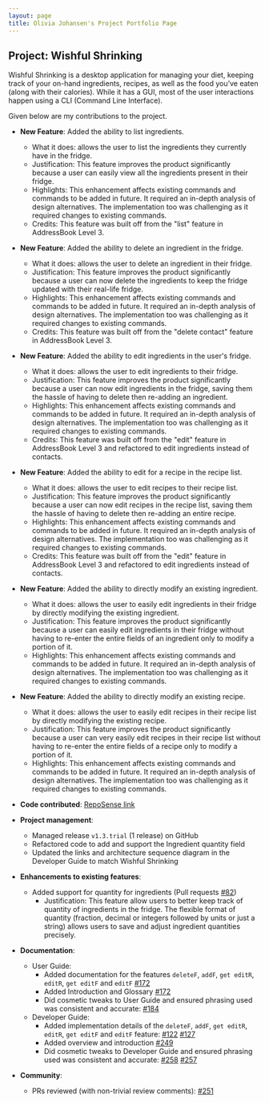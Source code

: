 ```yaml
---
layout: page
title: Olivia Johansen's Project Portfolio Page
---
```


## Project: Wishful Shrinking

Wishful Shrinking is a desktop application for managing your diet, keeping track of your on-hand ingredients, recipes, as well as the food you’ve eaten (along with their calories). While it has a GUI, most of the user interactions happen using a CLI (Command Line Interface).

Given below are my contributions to the project.

* **New Feature**: Added the ability to list ingredients.
  * What it does: allows the user to list the ingredients they currently have in the fridge. 
  * Justification: This feature improves the product significantly because a user can easily view all the ingredients present in their fridge.
  * Highlights: This enhancement affects existing commands and commands to be added in future. It required an in-depth analysis of design alternatives. The implementation too was challenging as it required changes to existing commands.
  * Credits: This feature was built off from the "list" feature in AddressBook Level 3.  
  
* **New Feature**: Added the ability to delete an ingredient in the fridge.
  * What it does: allows the user to delete an ingredient in their fridge.
  * Justification: This feature improves the product significantly because a user can now delete the ingredients to keep the fridge updated with their real-life fridge.
  * Highlights: This enhancement affects existing commands and commands to be added in future. It required an in-depth analysis of design alternatives. The implementation too was challenging as it required changes to existing commands.
  * Credits: This feature was built off from the "delete contact" feature in AddressBook Level 3.  

* **New Feature**: Added the ability to edit ingredients in the user's fridge.
  * What it does: allows the user to edit ingredients to their fridge.
  * Justification: This feature improves the product significantly because a user can now edit ingredients in the fridge, saving them the hassle of having to delete then re-adding an ingredient.
  * Highlights: This enhancement affects existing commands and commands to be added in future. It required an in-depth analysis of design alternatives. The implementation too was challenging as it required changes to existing commands.
  * Credits: This feature was built off from the "edit" feature in AddressBook Level 3 and refactored to edit ingredients instead of contacts.

* **New Feature**: Added the ability to edit for a recipe in the recipe list.
  * What it does: allows the user to edit recipes to their recipe list.
  * Justification: This feature improves the product significantly because a user can now edit recipes in the recipe list, saving them the hassle of having to delete then re-adding an entire recipe.
  * Highlights: This enhancement affects existing commands and commands to be added in future. It required an in-depth analysis of design alternatives. The implementation too was challenging as it required changes to existing commands.
  * Credits: This feature was built off from the "edit" feature in AddressBook Level 3 and refactored to edit ingredients instead of contacts.

* **New Feature**: Added the ability to directly modify an existing ingredient.
  * What it does: allows the user to easily edit ingredients in their fridge by directly modifying the existing ingredient.
  * Justification: This feature improves the product significantly because a user can easily edit ingredients in their fridge without having to re-enter the entire fields of an ingredient only to modify a portion of it.
  * Highlights: This enhancement affects existing commands and commands to be added in future. It required an in-depth analysis of design alternatives. The implementation too was challenging as it required changes to existing commands.

* **New Feature**: Added the ability to directly modify an existing recipe.
  * What it does: allows the user to easily edit recipes in their recipe list by directly modifying the existing recipe.
  * Justification: This feature improves the product significantly because a user can very  easily edit recipes in their recipe list without having to re-enter the entire fields of a recipe only to modify a portion of it.
  * Highlights: This enhancement affects existing commands and commands to be added in future. It required an in-depth analysis of design alternatives. The implementation too was challenging as it required changes to existing commands.

* **Code contributed**: [RepoSense link](https://nus-cs2103-ay2021s1.github.io/tp-dashboard/#breakdown=true&search=oliviajohansen&sort=groupTitle&sortWithin=title&since=2020-08-14&timeframe=commit&mergegroup=&groupSelect=groupByRepos&checkedFileTypes=docs~functional-code~test-code~other)

* **Project management**:
  * Managed release `v1.3.trial` (1 release) on GitHub
  * Refactored code to add and support the Ingredient quantity field 
  * Updated the links and architecture sequence diagram in the Developer Guide to match Wishful Shrinking

* **Enhancements to existing features**:
  * Added support for quantity for ingredients (Pull requests [\#82](https://github.com/AY2021S1-CS2103T-W10-2/tp/pull/82))
    * Justification: This feature allow users to better keep track of quantity of ingredients in the fridge. The
     flexible format of quantity (fraction, decimal or integers followed by units or just a string) allows
      users to save and adjust ingredient quantities precisely.
      
* **Documentation**:
  * User Guide:
    * Added documentation for the features `deleteF`, `addF`, `get editR`, `editR`, `get editF` and `editF` [\#172](https://github.com/AY2021S1-CS2103T-W10-2/tp/pull/172)
    * Added Introduction and Glossary [\#172](https://github.com/AY2021S1-CS2103T-W10-2/tp/pull/172)
    * Did cosmetic tweaks to User Guide and ensured phrasing used was consistent and accurate: [\#184](https://github.com/AY2021S1-CS2103T-W10-2/tp/pull/184)
  * Developer Guide:
    * Added implementation details of the `deleteF`, `addF`, `get editR`, `editR`, `get editF` and `editF` feature: [\#122](https://github.com/AY2021S1-CS2103T-W10-2/tp/pull/122) [\#127](https://github.com/AY2021S1-CS2103T-W10-2/tp/pull/127)
    * Added overview and introduction [\#249](https://github.com/AY2021S1-CS2103T-W10-2/tp/pull/249)
    * Did cosmetic tweaks to Developer Guide and ensured phrasing used was consistent and accurate: [\#258](https://github.com/AY2021S1-CS2103T-W10-2/tp/pull/258) [\#257](https://github.com/AY2021S1-CS2103T-W10-2/tp/pull/257/files)

* **Community**:
  * PRs reviewed (with non-trivial review comments): [\#251](https://github.com/AY2021S1-CS2103T-W10-2/tp/pull/251)
